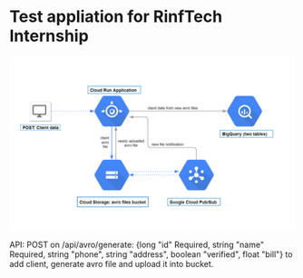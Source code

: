 # Test appliation for RinfTech Internship


![GCP-service-diagram](GCP-service-diagram.png)



API:
POST on /api/avro/generate: {long "id" Required, string "name" Required, string "phone", string "address", boolean "verified", float "bill"} to add client, generate avro file and upload it into bucket.
